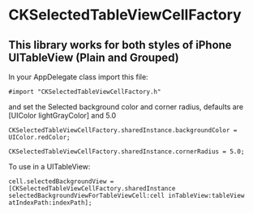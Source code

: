 # CKSelectedTableViewCellFactory
##  This library works for both styles of iPhone UITableView (Plain and Grouped)

In your AppDelegate class import this file:

    #import "CKSelectedTableViewCellFactory.h"

and set the Selected background color and corner radius, defaults are [UIColor lightGrayColor] and 5.0

    CKSelectedTableViewCellFactory.sharedInstance.backgroundColor = UIColor.redColor;

    CKSelectedTableViewCellFactory.sharedInstance.cornerRadius = 5.0;

To use in a UITableView:

    cell.selectedBackgroundView = [CKSelectedTableViewCellFactory.sharedInstance selectedBackgroundViewForTableViewCell:cell inTableView:tableView atIndexPath:indexPath];